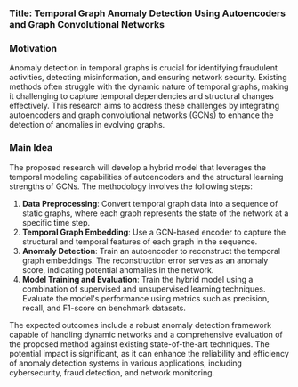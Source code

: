 ### Title: Temporal Graph Anomaly Detection Using Autoencoders and Graph Convolutional Networks

### Motivation
Anomaly detection in temporal graphs is crucial for identifying fraudulent activities, detecting misinformation, and ensuring network security. Existing methods often struggle with the dynamic nature of temporal graphs, making it challenging to capture temporal dependencies and structural changes effectively. This research aims to address these challenges by integrating autoencoders and graph convolutional networks (GCNs) to enhance the detection of anomalies in evolving graphs.

### Main Idea
The proposed research will develop a hybrid model that leverages the temporal modeling capabilities of autoencoders and the structural learning strengths of GCNs. The methodology involves the following steps:

1. **Data Preprocessing**: Convert temporal graph data into a sequence of static graphs, where each graph represents the state of the network at a specific time step.
2. **Temporal Graph Embedding**: Use a GCN-based encoder to capture the structural and temporal features of each graph in the sequence.
3. **Anomaly Detection**: Train an autoencoder to reconstruct the temporal graph embeddings. The reconstruction error serves as an anomaly score, indicating potential anomalies in the network.
4. **Model Training and Evaluation**: Train the hybrid model using a combination of supervised and unsupervised learning techniques. Evaluate the model's performance using metrics such as precision, recall, and F1-score on benchmark datasets.

The expected outcomes include a robust anomaly detection framework capable of handling dynamic networks and a comprehensive evaluation of the proposed method against existing state-of-the-art techniques. The potential impact is significant, as it can enhance the reliability and efficiency of anomaly detection systems in various applications, including cybersecurity, fraud detection, and network monitoring.